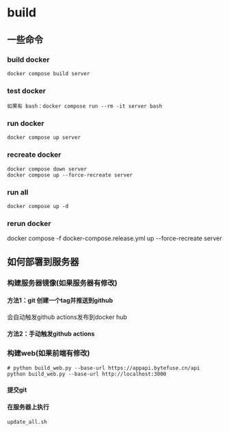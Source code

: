 # build

## 一些命令

### build docker

```
docker compose build server
```

### test docker
```
如果有 bash：docker compose run --rm -it server bash
```

### run docker
```
docker compose up server 
```

### recreate docker
```
docker compose down server
docker compose up --force-recreate server
```

### run all
```
docker compose up -d
```



### rerun docker
docker compose -f docker-compose.release.yml up --force-recreate server


## 如何部署到服务器

### 构建服务器镜像(如果服务器有修改)

#### 方法1：git 创建一个tag并推送到github
会自动触发github actions发布到docker hub

#### 方法2：手动触发github actions

### 构建web(如果前端有修改)
```
# python build_web.py --base-url https://appapi.bytefuse.cn/api
python build_web.py --base-url http://localhost:3000
```

#### 提交git 

#### 在服务器上执行
```
update_all.sh
```